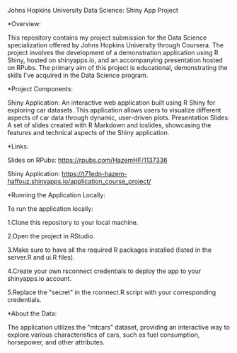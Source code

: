 Johns Hopkins University Data Science: Shiny App Project

*Overview:

This repository contains my project submission for the Data Science specialization offered by Johns Hopkins University through Coursera. The project involves the development of a demonstration application using R Shiny, hosted on shinyapps.io, and an accompanying presentation hosted on RPubs. The primary aim of this project is educational, demonstrating the skills I've acquired in the Data Science program.

*Project Components:

Shiny Application: An interactive web application built using R Shiny for exploring car datasets. This application allows users to visualize different aspects of car data through dynamic, user-driven plots.
Presentation Slides: A set of slides created with R Markdown and ioslides, showcasing the features and technical aspects of the Shiny application.

*Links:

Slides on RPubs: https://rpubs.com/HazemHF/1137336

Shiny Application: https://t71edn-hazem-haffouz.shinyapps.io/application_course_project/


*Running the Application Locally:

To run the application locally:

1.Clone this repository to your local machine.

2.Open the project in RStudio.

3.Make sure to have all the required R packages installed (listed in the server.R and ui.R files).

4.Create your own rsconnect credentials to deploy the app to your shinyapps.io account.

5.Replace the "secret" in the rconnect.R script with your corresponding credentials.


*About the Data:

The application utilizes the "mtcars" dataset, providing an interactive way to explore various characteristics of cars, such as fuel consumption, horsepower, and other attributes.
